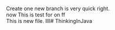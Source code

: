 Create one new branch is very quick right.</br>
now This is test for on ff  
This is new file. llll# ThinkingInJava
